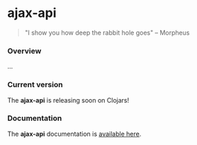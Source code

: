 
# ajax-api
> "I show you how deep the rabbit hole goes" – Morpheus

### Overview
...

### Current version
The <strong>ajax-api</strong> is releasing soon on Clojars!

### Documentation
The <strong>ajax-api</strong> documentation is [available here](documentation/COVER.md).
